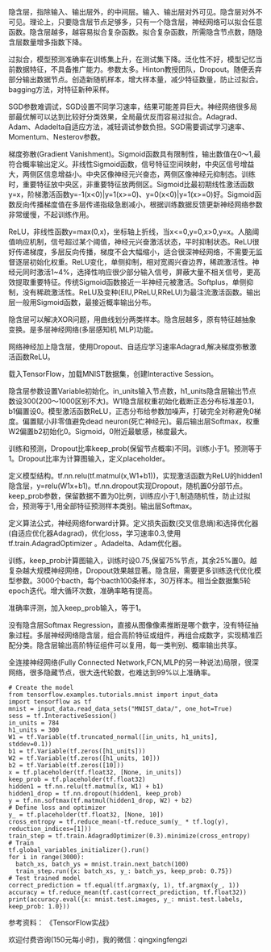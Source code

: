 隐含层，指除输入、输出层外，的中间层。输入、输出层对外可见。隐含层对外不可见。理论上，只要隐含层节点足够多，只有一个隐含层，神经网络可以拟合任意函数。隐含层越多，越容易拟合复杂函数。拟合复杂函数，所需隐含节点数，随隐含层数量增多指数下降。

过拟合，模型预测准确率在训练集上升，在测试集下降。泛化性不好，模型记忆当前数据特征，不具备推广能力。参数太多。Hinton教授团队，Dropout。随便丢弃部分输出数据节点。创造新随机样本，增大样本量，减少特征数量，防止过拟合。bagging方法，对特征新种采样。

SGD参数难调试，SGD设置不同学习速率，结果可能差异巨大。神经网络很多局部最优解可以达到比较好分类效果，全局最优反而容易过拟合。Adagrad、Adam、Adadelta自适应方法，减轻调试参数负担。SGD需要调试学习速率、Momentum、Nesterov参数。

梯度弥散(Gradient Vanishment)。Sigmoid函数具有限制性，输出数值在0〜1,最符合概率输出定义。非线性Sigmoid函数，信号特征空间映射，中央区信号增益大，两侧区信息增益小。中央区像神经元兴奋态，两侧区像神经元抑制态。训练时，重要特征放中央区，非重要特征放两侧区。Sigmoid比最初期线性激活函数y=x，阶梯激活函数y=-1(x<0)|y=1(x>=0)、y=0(x<0)|y=1(x>=0)好。Sigmoid函数反向传播梯度值在多层传递指级急剧减小，根据训练数据反馈更新神经网络参数非常缓慢，不起训练作用。

ReLU，非线性函数y=max(0,x)，坐标轴上折线，当x<=0,y=0,x>0,y=x。人脑阈值响应机制，信号超过某个阈值，神经元兴奋激活状态，平时抑制状态。ReLU很好传递梯度，多层反向传播，梯度不会大幅缩小，适合很深神经网络，不需要无监督逐层初始化权重。ReLU变化，单侧抑制，相对宽阁兴奋边界，稀疏激活性。神经元同时激活1~4%，选择性响应很少部分输入信号，屏蔽大量不相关信号，更高效提取重要特征。传统Sigmoid函数接近一半神经元被激活。Softplus，单侧抑制，没有稀疏激活性。ReLU及变种(EIU,PReLU,RReLU)为最注流激活函数。输出层一般用Sigmoid函数，最接近概率输出分布。

隐含层可以解决XOR问题，用曲线划分两类样本。隐含层越多，原有特征越抽象变换。是多层神经网络(多层感知机 MLP)功能。

网络神经加上隐含层，使用Dropout、自适应学习速率Adagrad,解决梯度弥散激活函数ReLU。

载入TensorFlow，加载MNIST数据集，创建Interactive Session。

隐含层参数设置Variable初始化。in_units输入节点数，h1_units隐含层输出节点数设300(200〜1000区别不大)。W1隐含层权重初始化截断正态分布标准差0.1，b1偏置设0。模型激活函数ReLU，正态分布给参数加噪声，打破完全对称避免0梯度。偏置赋小非零值避免dead neuron(死亡神经元)。最后输出层Softmax，权重W2偏置b2初始化0。Sigmoid，0附近最敏感，梯度最大。

训练和预测，Dropout比率keep_prob(保留节点概率)不同。训练小于1。预测等于1。Dropout比率为计算图输入，定义placeholder。

定义模型结构。tf.nn.relu(tf.matmul(x,W1+b1))，实现激活函数为ReLU的hidden1隐含层，y=relu(W1x+b1)。tf.nn.dropout实现Dropout，随机置0分部节点。keep_prob参数，保留数据不置为0比例，训练应小于1,制造随机性，防止过拟合，预测等于1,用全部特征预测样本类别。输出层Softmax。

定义算法公式，神经网络forward计算。定义损失函数(交叉信息熵)和选择优化器(自适应优化器Adagrad)，优化loss，学习速率0.3,使用tf.train.AdagradOptimizer 。Adadelta、Adam优化器。

训练，keep_prob计算图输入，训练时设0.75,保留75%节点，其余25%置0。越复杂越大规模神经网络，Dropout效果越显著。隐含层，需要更多训练迭代优化模型参数。3000个bacth，每个bacth100条样本，30万样本。相当全数据集5轮epoch迭代。增大循环次数，准确率略有提高。

准确率评测，加入keep_prob输入，等于1。

没有隐含层Softmax Regression，直接从图像像素推断是哪个数字，没有特征抽象过程。多层神经网络隐含层，组合高阶特征或组件，再组合成数字，实现精准匹配分类。隐含层输出高阶特征组件可以复用，每一类判别、概率输出共享。

全连接神经网络(Fully Connected Network,FCN,MLP的另一种说法)局限，很深网络，很多隐藏节点，很大迭代轮数，也难达到99%以上准确率。

    # Create the model
    from tensorflow.examples.tutorials.mnist import input_data
    import tensorflow as tf
    mnist = input_data.read_data_sets("MNIST_data/", one_hot=True)
    sess = tf.InteractiveSession()
    in_units = 784
    h1_units = 300
    W1 = tf.Variable(tf.truncated_normal([in_units, h1_units], stddev=0.1))
    b1 = tf.Variable(tf.zeros([h1_units]))
    W2 = tf.Variable(tf.zeros([h1_units, 10]))
    b2 = tf.Variable(tf.zeros([10]))
    x = tf.placeholder(tf.float32, [None, in_units])
    keep_prob = tf.placeholder(tf.float32)
    hidden1 = tf.nn.relu(tf.matmul(x, W1) + b1)
    hidden1_drop = tf.nn.dropout(hidden1, keep_prob)
    y = tf.nn.softmax(tf.matmul(hidden1_drop, W2) + b2)
    # Define loss and optimizer
    y_ = tf.placeholder(tf.float32, [None, 10])
    cross_entropy = tf.reduce_mean(-tf.reduce_sum(y_ * tf.log(y), reduction_indices=[1]))
    train_step = tf.train.AdagradOptimizer(0.3).minimize(cross_entropy)
    # Train
    tf.global_variables_initializer().run()
    for i in range(3000):
      batch_xs, batch_ys = mnist.train.next_batch(100)
      train_step.run({x: batch_xs, y_: batch_ys, keep_prob: 0.75})
    # Test trained model
    correct_prediction = tf.equal(tf.argmax(y, 1), tf.argmax(y_, 1))
    accuracy = tf.reduce_mean(tf.cast(correct_prediction, tf.float32))
    print(accuracy.eval({x: mnist.test.images, y_: mnist.test.labels, keep_prob: 1.0}))


参考资料：
《TensorFlow实战》

欢迎付费咨询(150元每小时)，我的微信：qingxingfengzi